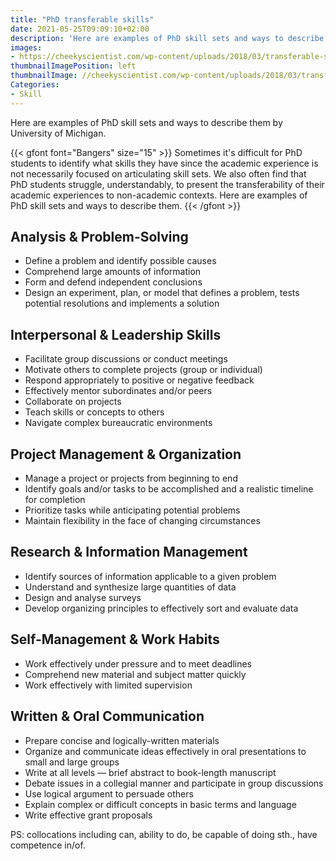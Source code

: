 ```yaml
---
title: "PhD transferable skills"
date: 2021-05-25T09:09:10+02:00
description: 'Here are examples of PhD skill sets and ways to describe them by University of Michigan.'
images:
- https://cheekyscientist.com/wp-content/uploads/2018/03/transferable-skills-articles-1-1.jpg
thumbnailImagePosition: left
thumbnailImage: //cheekyscientist.com/wp-content/uploads/2018/03/transferable-skills-articles-1-1.jpg
Categories:
- Skill
---
```


Here are examples of PhD skill sets and ways to describe them by University of Michigan.

{{< gfont font="Bangers" size="15" >}}
Sometimes it's difficult for PhD students to identify what skills they have since the academic experience is not necessarily focused on articulating skill sets. We also often find that PhD students struggle, understandably, to present the transferability of their academic experiences to non-academic contexts. Here are examples of PhD skill sets and ways to describe them.
{{< /gfont >}}

## Analysis & Problem-Solving

* Define a problem and identify possible causes
* Comprehend large amounts of information
* Form and defend independent conclusions
* Design an experiment, plan, or model that defines a problem, tests potential resolutions and implements a solution

## Interpersonal & Leadership Skills

* Facilitate group discussions or conduct meetings
* Motivate others to complete projects (group or individual)
* Respond appropriately to positive or negative feedback
* Effectively mentor subordinates and/or peers
* Collaborate on projects
* Teach skills or concepts to others
* Navigate complex bureaucratic environments

## Project Management & Organization

* Manage a project or projects from beginning to end
* Identify goals and/or tasks to be accomplished and a realistic timeline for completion
* Prioritize tasks while anticipating potential problems
* Maintain flexibility in the face of changing circumstances
## Research & Information Management
* Identify sources of information applicable to a given problem
* Understand and synthesize large quantities of data
* Design and analyse surveys
* Develop organizing principles to effectively sort and evaluate data
## Self-Management & Work Habits
* Work effectively under pressure and to meet deadlines
* Comprehend new material and subject matter quickly
* Work effectively with limited supervision
## Written & Oral Communication
* Prepare concise and logically-written materials
* Organize and communicate ideas effectively in oral presentations to small and large groups
* Write at all levels — brief abstract to book-length manuscript
* Debate issues in a collegial manner and participate in group discussions
* Use logical argument to persuade others
* Explain complex or difficult concepts in basic terms and language
* Write effective grant proposals

PS: collocations including can, ability to do, be capable of doing sth., have competence in/of.
